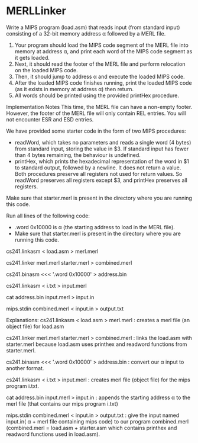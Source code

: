 # MERLLinker

Write a MIPS program (load.asm) that reads input (from standard input) consisting of a 32-bit memory address α followed by a MERL file.

1. Your program should load the MIPS code segment of the MERL file into memory at address α, and print each word of the MIPS code segment as it gets loaded.
2. Next, it should read the footer of the MERL file and perform relocation on the loaded MIPS code.
3. Then, it should jump to address α and execute the loaded MIPS code.
4. After the loaded MIPS code finishes running, print the loaded MIPS code (as it exists in memory at address α) then return.
5. All words should be printed using the provided printHex procedure.

Implementation Notes
This time, the MERL file can have a non-empty footer. However, the footer of the MERL file will only contain REL entries. You will not encounter ESR and ESD entries.


We have provided some starter code in the form of two MIPS procedures:

- readWord, which takes no parameters and reads a single word (4 bytes) from standard input, storing the value in $3. If standard input has fewer than 4 bytes remaining, the behaviour is undefined.
- printHex, which prints the hexadecimal representation of the word in $1 to standard output, followed by a newline. It does not return a value.
Both procedures preserve all registers not used for return values. So readWord preserves all registers except $3, and printHex preserves all registers.

Make sure that starter.merl is present in the directory where you are running this code.


Run all lines of the following code:
- .word 0x10000 is α (the starting address to load in the MERL file).
- Make sure that starter.merl is present in the directory where you are running this code.

cs241.linkasm < load.asm > merl.merl

cs241.linker merl.merl starter.merl > combined.merl

cs241.binasm <<< '.word 0x10000' > address.bin

cs241.linkasm < i.txt > input.merl

cat address.bin input.merl > input.in

mips.stdin combined.merl < input.in > output.txt


Explanations:
cs241.linkasm < load.asm > merl.merl : creates a merl file (an object file) for load.asm

cs241.linker merl.merl starter.merl > combined.merl : links the load.asm with starter.merl because load.asm uses printhex and readword functions from starter.merl.

cs241.binasm <<< '.word 0x10000' > address.bin : convert our α input to another format.

cs241.linkasm < i.txt > input.merl : creates merl file (object file) for the mips program i.txt.

cat address.bin input.merl > input.in : appends the starting address α to the merl file (that contains our mips program i.txt)

mips.stdin combined.merl < input.in > output.txt : give the input named input.in( α + merl file containing mips code) to our program combined.merl (combined.merl = load.asm + starter.asm which contains printhex and readword functions used in load.asm).




